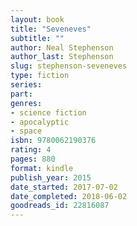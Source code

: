 ```yaml
---
layout: book
title: "Seveneves"
subtitle: ""
author: Neal Stephenson
author_last: Stephenson
slug: stephenson-seveneves
type: fiction
series: 
part: 
genres:
- science fiction
- apocalyptic
- space
isbn: 9780062190376
rating: 4
pages: 880
format: kindle
publish_year: 2015
date_started: 2017-07-02
date_completed: 2018-06-02
goodreads_id: 22816087
---
```

